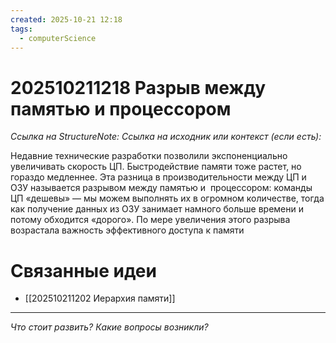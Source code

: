 ```yaml
---
created: 2025-10-21 12:18
tags:
  - computerScience
---
```

# 202510211218 Разрыв между памятью и процессором

*Ссылка на StructureNote:*
*Ссылка на исходник или контекст (если есть):*

Недавние технические разработки позволили экспоненциально увеличивать скорость ЦП. Быстродействие памяти тоже растет, но гораздо медленнее. Эта разница в производительности между ЦП и ОЗУ называется разрывом между памятью и  процессором: команды ЦП «дешевы» — мы можем выполнять их в огромном количестве, тогда как получение данных из ОЗУ занимает намного больше времени и потому обходится «дорого». По мере увеличения этого разрыва возрастала важность эффективного доступа к памяти

# Связанные идеи

- [[202510211202 Иерархия памяти]]

---

*Что стоит развить? Какие вопросы возникли?*
